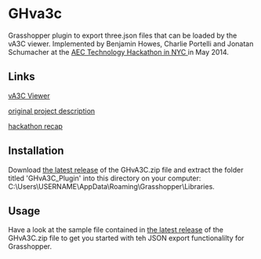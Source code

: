 GHva3c
======

Grasshopper plugin to export three.json files that can be loaded by the vA3C viewer. 
Implemented by Benjamin Howes, Charlie Portelli and Jonatan Schumacher at the <a href="http://core.thorntontomasetti.com/aec-technology-symposium-2014/aec-technology-symposium-2014-hackathon/">AEC Technology Hackathon in NYC </a>in May 2014.

Links
-----
<a href="http://va3c.github.io">vA3C Viewer</a>

<a href="https://www.hackerleague.org/hackathons/aec-technology-hackathon-2014/hacks/three-dot-js-aec-viewer-model-exporters">original project description</a>

<a href="http://core.thorntontomasetti.com/va3crecap/">hackathon recap</a>

Installation
------------
Download <a href="https://github.com/va3c/GHvA3C/releases/">the latest release</a> of the GHvA3C.zip file and extract the folder titled 'GHvA3C_Plugin' into this directory on your computer: C:\Users\USERNAME\AppData\Roaming\Grasshopper\Libraries.

Usage
-----
Have a look at the sample file contained in <a href="https://github.com/va3c/GHvA3C/releases/">the latest release</a> of the GHvA3C.zip file to get you started with teh JSON export functionalilty for Grasshopper.
